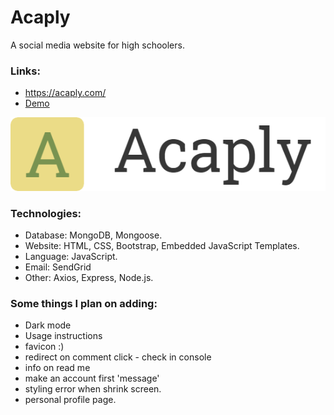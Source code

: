 # Acaply

A social media website for high schoolers.

### Links:

- https://acaply.com/
- [Demo](https://www.youtube.com/watch?v=3Sawc7FZLVw)

![Logo](/public/images/logo.png)

### Technologies:

- Database: MongoDB, Mongoose.
- Website: HTML, CSS, Bootstrap, Embedded JavaScript Templates.
- Language: JavaScript.
- Email: SendGrid
- Other: Axios, Express, Node.js.

### Some things I plan on adding:

- Dark mode
- Usage instructions
- favicon :)
- redirect on comment click - check in console
- info on read me
- make an account first 'message'
- styling error when shrink screen.
- personal profile page.
